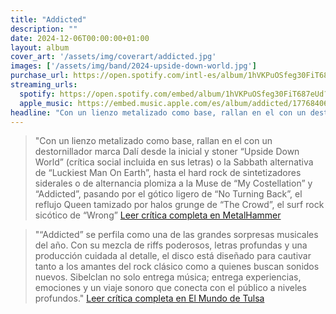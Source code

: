 ```yaml
---
title: "Addicted"
description: ""
date: 2024-12-06T00:00:00+01:00
layout: album
cover_art: '/assets/img/coverart/addicted.jpg'
images: ['/assets/img/band/2024-upside-down-world.jpg']
purchase_url: https://open.spotify.com/intl-es/album/1hVKPuOSfeg30FiT687eUd?si=DOKblaBnQzGd6fHE27jNrg
streaming_urls:
  spotify: https://open.spotify.com/embed/album/1hVKPuOSfeg30FiT687eUd?utm_source=generator
  apple_music: https://embed.music.apple.com/es/album/addicted/1776840621
headline: "Con un lienzo metalizado como base, rallan en el con un destornillador marca Dalí desde la inicial y stoner “Upside Down World” (crítica social incluida en sus letras) o la Sabbath alternativa de “Luckiest Man On Earth”, hasta el hard rock de sintetizadores siderales o de alternancia plomiza a la Muse de “My Costellation” y “Adictted”, pasando por el gótico ligero de “No Turning Back”, el reflujo Queen tamizado por halos grunge de “The Crowd”, el surf rock sicótico de “Wrong”"
---
```


> "Con un lienzo metalizado como base, rallan en el con un destornillador marca Dalí desde la inicial y stoner “Upside Down World” (crítica social incluida en sus letras) o la Sabbath alternativa de “Luckiest Man On Earth”, hasta el hard rock de sintetizadores siderales o de alternancia plomiza a la Muse de “My Costellation” y “Addicted”, pasando por el gótico ligero de “No Turning Back”, el reflujo Queen tamizado por halos grunge de “The Crowd”, el surf rock sicótico de “Wrong”
[Leer crítica completa en MetalHammer](https://metalhammer.es/sibelclan-addicted/)

> "“Addicted” se perfila como una de las grandes sorpresas musicales del año. Con su mezcla de riffs poderosos, letras profundas y una producción cuidada al detalle, el disco está diseñado para cautivar tanto a los amantes del rock clásico como a quienes buscan sonidos nuevos. Sibelclan no solo entrega música; entrega experiencias, emociones y un viaje sonoro que conecta con el público a niveles profundos."
[Leer crítica completa en El Mundo de Tulsa](https://elmundodetulsa.com/sibelclan-addicted-disco-descargar-resena/)

